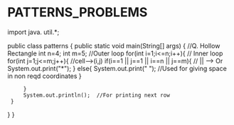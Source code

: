 # PATTERNS_PROBLEMS
import java. util.*;

public class patterns {
    public static void main(String[] args) {
    //Q. Hollow Rectangle
     int n=4;
     int m=5;
     //Outer loop
     for(int i=1;i<=n;i++){
    // Inner loop
         for(int j=1;j<=m;j++){
             //cell-->(i,j)
            if(i==1 || j==1 || i==n || j==m){  // || --> Or
                 System.out.print("*");
             }
             else{
                 System.out.print(" ");  //Used for giving space in non reqd coordinates
             }

         }
         System.out.println();  //For printing next row
     }
 }
}

    
